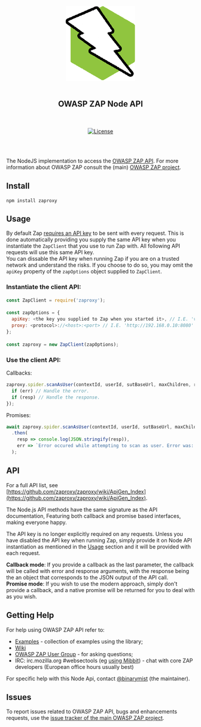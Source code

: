 <div align="center">
  <br/>
  <a href="https://github.com/zaproxy/zap-api-nodejs" title="zaproxy">
    <img width=186px src="assets/images/ZapNodeApi.png" alt="zap-api-nodejs logo">
  </a>
  <br/>
<br/>
<h2>OWASP ZAP Node API</h2>
<br/><br/>

<a href="https://www.apache.org/licenses/LICENSE-2.0.html" title="License">
  <img src="https://img.shields.io/badge/license-Apache%202-4EB1BA.svg" alt="License"/>
</a>

<br/><br/>
</div>

The NodeJS implementation to access the [OWASP ZAP API](https://github.com/zaproxy/zaproxy/wiki/ApiDetails). For more information
about OWASP ZAP consult the (main) [OWASP ZAP project](https://github.com/zaproxy/zaproxy/).

## Install

```
npm install zaproxy
```

## Usage

By default Zap [requires an API key](https://github.com/zaproxy/zaproxy/wiki/FAQapikey) to be sent with every request. This is done automatically providing you supply the same API key when you instantiate the `ZapClient` that you use to run Zap with. All following API requests will use this same API key.  
You can dissable the API key when running Zap if you are on a trusted network and understand the risks. If you choose to do so, you may omit the `apiKey` property of the `zapOptions` object supplied to `ZapClient`.

### Instantiate the client API:

```js
const ZapClient = require('zaproxy');

const zapOptions = {
  apiKey: <the key you supplied to Zap when you started it>, // I.E. 'v90dnblpqs1pcac991tn2oudl'
  proxy: <protocol>://<host>:<port> // I.E. 'http://192.168.0.10:8080'
};

const zaproxy = new ZapClient(zapOptions);
```

### Use the client API:

Callbacks:

```js
zaproxy.spider.scanAsUser(contextId, userId, sutBaseUrl, maxChildren, recurse, subtreeonly, (err, resp) => {
  if (err) // Handle the error.
  if (resp) // Handle the response.
});
```

Promises:

```js
await zaproxy.spider.scanAsUser(contextId, userId, sutBaseUrl, maxChildren)
  .then(
    resp => console.log(JSON.stringify(resp)),
    err => `Error occured while attempting to scan as user. Error was: ${err.message}`
  );
```

## API

For a full API list, see [https://github.com/zaproxy/zaproxy/wiki/ApiGen_Index](https://github.com/zaproxy/zaproxy/wiki/ApiGen_Index).

The Node.js API methods have the same signature as the API documentation, Featuring both callback and promise based interfaces, making everyone happy.

The API key is no longer explicitly required on any requests. Unless you have disabled the API key when running Zap, simply provide it on Node API instantiation as mentioned in the [Usage](#usage) section and it will be provided with each request.

**Callback mode**: If you provide a callback as the last parameter, the callback will be called with error and response arguments, with the response being the an object that corresponds to the JSON output of the API call.  
**Promise mode**: If you wish to use the modern approach, simply don't provide a callback, and a native promise will be returned for you to deal with as you wish.

## Getting Help

For help using OWASP ZAP API refer to:
  * [Examples](https://github.com/zaproxy/zap-api-python/tree/master/src/examples) - collection of examples using the library;
  * [Wiki](https://github.com/zaproxy/zaproxy/wiki/ApiDetails)
  * [OWASP ZAP User Group](https://groups.google.com/group/zaproxy-users) - for asking questions;
  * IRC: irc.mozilla.org #websectools (eg [using Mibbit](http://chat.mibbit.com/?server=irc.mozilla.org%3A%2B6697&channel=%23websectools)) - chat with core ZAP developers (European office hours usually best)

For specific help with this Node Api, contact [@binarymist](https://github.com/binarymist) (the maintainer).
  
## Issues

To report issues related to OWASP ZAP API, bugs and enhancements requests, use the [issue tracker of the main OWASP ZAP project](https://github.com/zaproxy/zaproxy/issues).
